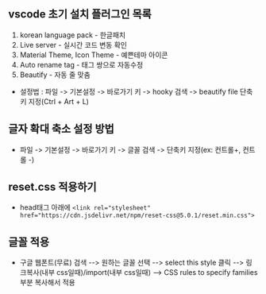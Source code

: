 
## vscode 초기 설치 플러그인 목록
1. korean language pack - 한글패치
2. Live server - 실시간 코드 변동 확인
3. Material Theme, Icon Theme - 예쁜테마 아이콘
4. Auto rename tag - 태그 쌍으로 자동수정
5. Beautify - 자동 줄 맞춤
- 설정법 : 파일 -> 기본설정 -> 바로가기 키 -> hooky 검색 -> beautify file 단축키 지정(Ctrl + Art + L)

## 글자 확대 축소 설정 방법
- 파일 -> 기본설정 -> 바로가기 키 -> 글꼴 검색 -> 단축키 지정(ex: 컨트롤+, 컨트롤 -)

## reset.css 적용하기
- head태그 아래에 `<link rel="stylesheet" href="https://cdn.jsdelivr.net/npm/reset-css@5.0.1/reset.min.css">`

## 글꼴 적용
- 구글 웹폰트(무료) 검색 --> 원하는 글꼴 선택 --> select this style 클릭 --> 링크복사(내부 css일때)/import(내부 css일때) --> CSS rules to specify families 부분 복사해서 적용